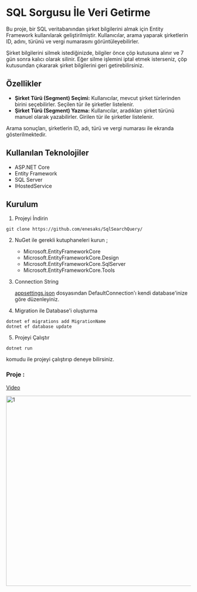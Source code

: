 # SQL Sorgusu İle Veri Getirme

Bu proje, bir SQL veritabanından şirket bilgilerini almak için Entity Framework kullanılarak geliştirilmiştir. Kullanıcılar, arama yaparak şirketlerin ID, adını, türünü ve vergi numarasını görüntüleyebilirler.

Şirket bilgilerini silmek istediğinizde, bilgiler önce çöp kutusuna alınır ve 7 gün sonra kalıcı olarak silinir. Eğer silme işlemini iptal etmek isterseniz, çöp kutusundan çıkararak şirket bilgilerini geri getirebilirsiniz.

## Özellikler

- **Şirket Türü (Segment) Seçimi:** Kullanıcılar, mevcut şirket türlerinden birini seçebilirler. Seçilen tür ile şirketler listelenir.
- **Şirket Türü (Segment) Yazma:** Kullanıcılar, aradıkları şirket türünü manuel olarak yazabilirler. Girilen tür ile şirketler listelenir.

Arama sonuçları, şirketlerin ID, adı, türü ve vergi numarası ile ekranda gösterilmektedir.

## Kullanılan Teknolojiler

- ASP.NET Core
- Entity Framework
- SQL Server
- IHostedService
  
## Kurulum

1. Projeyi İndirin
 ```
git clone https://github.com/enesaks/SqlSearchQuery/
```

2. NuGet ile gerekli kutuphaneleri kurun ;
   * Microsoft.EntityFrameworkCore
   * Microsoft.EntityFrameworkCore.Design
   * Microsoft.EntityFrameworkCore.SqlServer
   * Microsoft.EntityFrameworkCore.Tools

3. Connection String

   [appsettings.json](https://github.com/enesaks/SqlSearchQuery/blob/main/appsettings.json) dosyasından DefaultConnection'ı kendi database'inize göre düzenleyiniz.

4. Migration ile Database'i oluşturma
   
 ```
dotnet ef migrations add MigrationName
dotnet ef database update
```
5. Projeyi Çalıştır
```
dotnet run 
```
  komudu ile projeyi çalıştırıp deneye bilirsiniz.

  

### Proje  : 

[Video](https://github.com/user-attachments/assets/203d8980-9b61-4afe-b506-cf5992826ab3)

<img width="517" alt="1" src="https://github.com/user-attachments/assets/fc7ae0bb-a2b3-4a70-a1d5-193463c256b6">

